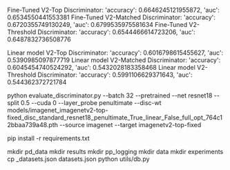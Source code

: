Fine-Tuned V2-Top Discriminator: 'accuracy': 0.6646245121955872, 'auc': 0.6534550441553381
Fine-Tuned V2-Matched Discriminator: 'accuracy': 0.6720355749130249, 'auc': 0.6799535975581634
Fine-Tuned V2-Threshold Discriminator: 'accuracy': 0.6544466614723206, 'auc': 0.6487832736508776

Linear model V2-Top Discriminator: 'accuracy': 0.6016798615455627, 'auc': 0.5390985097877719
Linear model V2-Matched Discriminator: 'accuracy': 0.6045454740524292, 'auc': 0.5432028183358468
Linear model V2-Threshold Discriminator: 'accuracy': 0.5991106629371643, 'auc': 0.544362372721784



python evaluate_discriminator.py --batch 32 --pretrained --net resnet18  --split 0.5 --cuda 0 --layer_probe penultimate --disc-wt models/imagenet_imagenetv2-top-fixed_disc_standard_resnet18_penultimate_True_linear_False_full_opt_764c12bbaa739a48.pth --source imagenet --target imagenetv2-top-fixed  

pip install -r requirements.txt

mkdir pd_data 
mkdir results 
mkdir pp_logging 
mkdir data 
mkdir experiments
cp _datasets.json datasets.json 
python utils/db.py 
